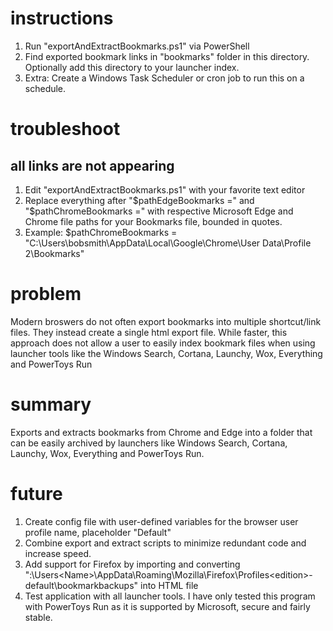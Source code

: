# instructions
1. Run "exportAndExtractBookmarks.ps1" via PowerShell
2. Find exported bookmark links in "bookmarks" folder in this directory. Optionally add this directory to your launcher index.
3. Extra: Create a Windows Task Scheduler or cron job to run this on a schedule.

# troubleshoot
## all links are not appearing
1. Edit "exportAndExtractBookmarks.ps1" with your favorite text editor
2. Replace everything after "$pathEdgeBookmarks =" and "$pathChromeBookmarks =" with respective Microsoft Edge and Chrome file paths for your Bookmarks file, bounded in quotes.
3. Example: $pathChromeBookmarks = "C:\Users\bobsmith\AppData\Local\Google\Chrome\User Data\Profile 2\Bookmarks"

# problem
Modern broswers do not often export bookmarks into multiple shortcut/link files. They instead create a single html export file. While faster, this approach does not allow a user to easily index bookmark files when using launcher tools like the Windows Search, Cortana, Launchy, Wox, Everything and PowerToys Run 

# summary
Exports and extracts bookmarks from Chrome and Edge into a folder that can be easily archived by launchers like Windows Search, Cortana, Launchy, Wox, Everything and PowerToys Run.

# future
1. Create config file with user-defined variables for the browser user profile name, placeholder "Default"
2. Combine export and extract scripts to minimize redundant code and increase speed.
3. Add support for Firefox by importing and converting "<Drive>:\Users\<Name>\AppData\Roaming\Mozilla\Firefox\Profiles\<edition>-default\bookmarkbackups" into HTML file
4. Test application with all launcher tools. I have only tested this program with PowerToys Run as it is supported by Microsoft, secure and fairly stable.
